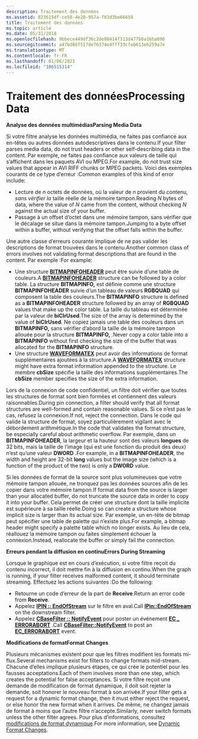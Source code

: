 ```yaml
---
description: Traitement des données
ms.assetid: 823615df-ce50-4e20-957a-f83d3be66658
title: Traitement des données
ms.topic: article
ms.date: 05/31/2018
ms.openlocfilehash: 9bbece449df36c2de88414f313d477b8a16ba896
ms.sourcegitcommit: a47bd86f517de76374e4fff33cfeb613eb259a7e
ms.translationtype: MT
ms.contentlocale: fr-FR
ms.lasthandoff: 01/06/2021
ms.locfileid: "106515314"
---
```

# <a name="processing-data"></a><span data-ttu-id="f8fec-103">Traitement des données</span><span class="sxs-lookup"><span data-stu-id="f8fec-103">Processing Data</span></span>

<span data-ttu-id="f8fec-104">**Analyse des données multimédias**</span><span class="sxs-lookup"><span data-stu-id="f8fec-104">**Parsing Media Data**</span></span>

<span data-ttu-id="f8fec-105">Si votre filtre analyse les données multimédia, ne faites pas confiance aux en-têtes ou autres données autodescriptives dans le contenu.</span><span class="sxs-lookup"><span data-stu-id="f8fec-105">If your filter parses media data, do not trust headers or other self-describing data in the content.</span></span> <span data-ttu-id="f8fec-106">Par exemple, ne faites pas confiance aux valeurs de taille qui s’affichent dans les paquets AVI ou MPEG.</span><span class="sxs-lookup"><span data-stu-id="f8fec-106">For example, do not trust size values that appear in AVI RIFF chunks or MPEG packets.</span></span> <span data-ttu-id="f8fec-107">Voici des exemples courants de ce type d’erreur :</span><span class="sxs-lookup"><span data-stu-id="f8fec-107">Common examples of this kind of error include:</span></span>

-   <span data-ttu-id="f8fec-108">Lecture de *n* octets de données, où la valeur de *n* provient du contenu, *sans vérifier la* taille réelle de la mémoire tampon.</span><span class="sxs-lookup"><span data-stu-id="f8fec-108">Reading *N* bytes of data, where the value of *N* came from the content, without checking *N* against the actual size of your buffer.</span></span>
-   <span data-ttu-id="f8fec-109">Passage à un offset d’octet dans une mémoire tampon, sans vérifier que le décalage se situe dans la mémoire tampon.</span><span class="sxs-lookup"><span data-stu-id="f8fec-109">Jumping to a byte offset within a buffer, without verifying that the offset falls within the buffer.</span></span>

<span data-ttu-id="f8fec-110">Une autre classe d’erreurs courante implique de ne pas valider les descriptions de format trouvées dans le contenu.</span><span class="sxs-lookup"><span data-stu-id="f8fec-110">Another common class of errors involves not validating format descriptions that are found in the content.</span></span> <span data-ttu-id="f8fec-111">Par exemple :</span><span class="sxs-lookup"><span data-stu-id="f8fec-111">For example:</span></span>

-   <span data-ttu-id="f8fec-112">Une structure [**BITMAPINFOHEADER**](/windows/win32/api/wingdi/ns-wingdi-bitmapinfoheader) peut être suivie d’une table de couleurs.</span><span class="sxs-lookup"><span data-stu-id="f8fec-112">A [**BITMAPINFOHEADER**](/windows/win32/api/wingdi/ns-wingdi-bitmapinfoheader) structure can be followed by a color table.</span></span> <span data-ttu-id="f8fec-113">La structure **BITMAPINFO,** est définie comme une structure **BITMAPINFOHEADER** suivie d’un tableau de valeurs **RGBQUAD** qui composent la table des couleurs.</span><span class="sxs-lookup"><span data-stu-id="f8fec-113">The **BITMAPINFO** structure is defined as a **BITMAPINFOHEADER** structure followed by an array of **RGBQUAD** values that make up the color table.</span></span> <span data-ttu-id="f8fec-114">La taille du tableau est déterminée par la valeur de **biClrUsed**.</span><span class="sxs-lookup"><span data-stu-id="f8fec-114">The size of the array is determined by the value of **biClrUsed**.</span></span> <span data-ttu-id="f8fec-115">Ne copiez jamais une table des couleurs dans un **BITMAPINFO,** sans vérifier d’abord la taille de la mémoire tampon allouée pour la structure **BITMAPINFO,** .</span><span class="sxs-lookup"><span data-stu-id="f8fec-115">Never copy a color table into a **BITMAPINFO** without first checking the size of the buffer that was allocated for the **BITMAPINFO** structure.</span></span>
-   <span data-ttu-id="f8fec-116">Une structure [**WAVEFORMATEX**](/previous-versions/dd757713(v=vs.85)) peut avoir des informations de format supplémentaires ajoutées à la structure.</span><span class="sxs-lookup"><span data-stu-id="f8fec-116">A [**WAVEFORMATEX**](/previous-versions/dd757713(v=vs.85)) structure might have extra format information appended to the structure.</span></span> <span data-ttu-id="f8fec-117">Le membre **cbSize** spécifie la taille des informations supplémentaires.</span><span class="sxs-lookup"><span data-stu-id="f8fec-117">The **cbSize** member specifies the size of the extra information.</span></span>

<span data-ttu-id="f8fec-118">Lors de la connexion de code confidentiel, un filtre doit vérifier que toutes les structures de format sont bien formées et contiennent des valeurs raisonnables.</span><span class="sxs-lookup"><span data-stu-id="f8fec-118">During pin connection, a filter should verify that all format structures are well-formed and contain reasonable values.</span></span> <span data-ttu-id="f8fec-119">Si ce n’est pas le cas, refusez la connexion.</span><span class="sxs-lookup"><span data-stu-id="f8fec-119">If not, reject the connection.</span></span> <span data-ttu-id="f8fec-120">Dans le code qui valide la structure de format, soyez particulièrement vigilant avec le débordement arithmétique.</span><span class="sxs-lookup"><span data-stu-id="f8fec-120">In the code that validates the format structure, be especially careful about arithmetic overflow.</span></span> <span data-ttu-id="f8fec-121">Par exemple, dans un **BITMAPINFOHEADER**, la largeur et la hauteur sont des valeurs **longues** de 32 bits, mais la taille de l’image (qui est une fonction du produit des deux) n’est qu’une valeur **DWORD** .</span><span class="sxs-lookup"><span data-stu-id="f8fec-121">For example, in a **BITMAPINFOHEADER**, the width and height are 32-bit **long** values but the image size (which is a function of the product of the two) is only a **DWORD** value.</span></span>

<span data-ttu-id="f8fec-122">Si les données de format de la source sont plus volumineuses que votre mémoire tampon allouée, ne tronquez pas les données sources afin de les copier dans votre mémoire tampon.</span><span class="sxs-lookup"><span data-stu-id="f8fec-122">If format data from the source is larger than your allocated buffer, do not truncate the source data in order to copy it into your buffer.</span></span> <span data-ttu-id="f8fec-123">Cela permet de créer une structure dont la taille implicite est supérieure à sa taille réelle.</span><span class="sxs-lookup"><span data-stu-id="f8fec-123">Doing so can create a structure whose implicit size is larger than its actual size.</span></span> <span data-ttu-id="f8fec-124">Par exemple, un en-tête de bitmap peut spécifier une table de palette qui n’existe plus.</span><span class="sxs-lookup"><span data-stu-id="f8fec-124">For example, a bitmap header might specify a palette table which no longer exists.</span></span> <span data-ttu-id="f8fec-125">Au lieu de cela, réallouez la mémoire tampon ou faites simplement échouer la connexion.</span><span class="sxs-lookup"><span data-stu-id="f8fec-125">Instead, reallocate the buffer or simply fail the connection.</span></span>

<span data-ttu-id="f8fec-126">**Erreurs pendant la diffusion en continu**</span><span class="sxs-lookup"><span data-stu-id="f8fec-126">**Errors During Streaming**</span></span>

<span data-ttu-id="f8fec-127">Lorsque le graphique est en cours d’exécution, si votre filtre reçoit du contenu incorrect, il doit mettre fin à la diffusion en continu.</span><span class="sxs-lookup"><span data-stu-id="f8fec-127">When the graph is running, if your filter receives malformed content, it should terminate streaming.</span></span> <span data-ttu-id="f8fec-128">Effectuez les actions suivantes :</span><span class="sxs-lookup"><span data-stu-id="f8fec-128">Do the following:</span></span>

-   <span data-ttu-id="f8fec-129">Retourne un code d’erreur de la part de **Receive**.</span><span class="sxs-lookup"><span data-stu-id="f8fec-129">Return an error code from **Receive**.</span></span>
-   <span data-ttu-id="f8fec-130">Appelez [**IPIN :: EndOfStream**](/windows/desktop/api/Strmif/nf-strmif-ipin-endofstream) sur le filtre en aval.</span><span class="sxs-lookup"><span data-stu-id="f8fec-130">Call [**IPin::EndOfStream**](/windows/desktop/api/Strmif/nf-strmif-ipin-endofstream) on the downstream filter.</span></span>
-   <span data-ttu-id="f8fec-131">Appelez [**CBaseFilter :: NotifyEvent**](cbasefilter-notifyevent.md) pour poster un événement [**EC \_ ERRORABORT**](ec-errorabort.md) .</span><span class="sxs-lookup"><span data-stu-id="f8fec-131">Call [**CBaseFilter::NotifyEvent**](cbasefilter-notifyevent.md) to post an [**EC\_ERRORABORT**](ec-errorabort.md) event.</span></span>

<span data-ttu-id="f8fec-132">**Modifications de format**</span><span class="sxs-lookup"><span data-stu-id="f8fec-132">**Format Changes**</span></span>

<span data-ttu-id="f8fec-133">Plusieurs mécanismes existent pour que les filtres modifient les formats mi-flux.</span><span class="sxs-lookup"><span data-stu-id="f8fec-133">Several mechanisms exist for filters to change formats mid-stream.</span></span> <span data-ttu-id="f8fec-134">Chacune d’elles implique plusieurs étapes, ce qui crée le potentiel pour les fausses acceptations.</span><span class="sxs-lookup"><span data-stu-id="f8fec-134">Each of them involves more than one step, which creates the potential for false acceptances.</span></span> <span data-ttu-id="f8fec-135">Si votre filtre reçoit une demande de modification de format dynamique, il doit soit rejeter la demande, soit honorer le nouveau format à son arrivée.</span><span class="sxs-lookup"><span data-stu-id="f8fec-135">If your filter gets a request for a dynamic format change, then it must either reject the request, or else honor the new format when it arrives.</span></span> <span data-ttu-id="f8fec-136">De même, ne changez jamais de format à moins que l’autre filtre n’accepte.</span><span class="sxs-lookup"><span data-stu-id="f8fec-136">Similarly, never switch formats unless the other filter agrees.</span></span> <span data-ttu-id="f8fec-137">Pour plus d’informations, consultez [modifications de format dynamique](dynamic-format-changes.md).</span><span class="sxs-lookup"><span data-stu-id="f8fec-137">For more information, see [Dynamic Format Changes](dynamic-format-changes.md).</span></span>

 

 
